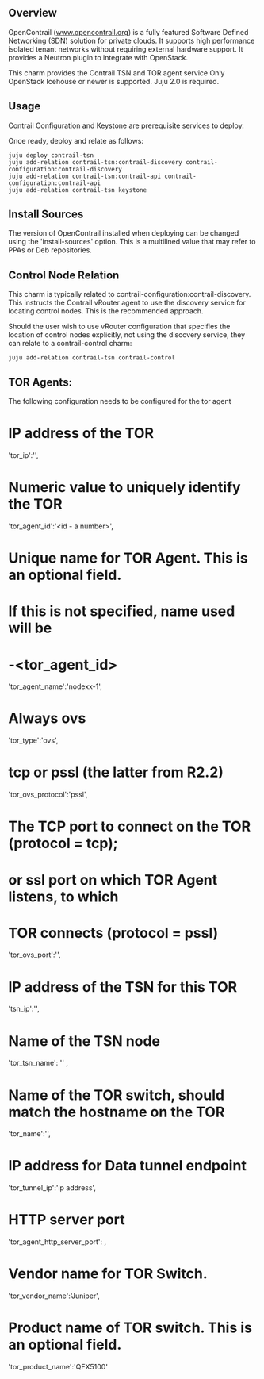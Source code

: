 Overview
--------

OpenContrail (www.opencontrail.org) is a fully featured Software Defined
Networking (SDN) solution for private clouds. It supports high performance
isolated tenant networks without requiring external hardware support. It
provides a Neutron plugin to integrate with OpenStack.

This charm provides the Contrail TSN and TOR agent service
Only OpenStack Icehouse or newer is supported.
Juju 2.0 is required.

Usage
-----

Contrail Configuration and Keystone are prerequisite services to
deploy.

Once ready, deploy and relate as follows:

    juju deploy contrail-tsn
    juju add-relation contrail-tsn:contrail-discovery contrail-configuration:contrail-discovery
    juju add-relation contrail-tsn:contrail-api contrail-configuration:contrail-api
    juju add-relation contrail-tsn keystone

Install Sources
---------------

The version of OpenContrail installed when deploying can be changed using the
'install-sources' option. This is a multilined value that may refer to PPAs or
Deb repositories.

Control Node Relation
---------------------

This charm is typically related to contrail-configuration:contrail-discovery.
This instructs the Contrail vRouter agent to use the discovery service for
locating control nodes. This is the recommended approach.

Should the user wish to use vRouter configuration that specifies the location
of control nodes explicitly, not using the discovery service, they can relate
to a contrail-control charm:

    juju add-relation contrail-tsn contrail-control

TOR Agents:
----------
The following configuration needs to be configured for the tor agent

# IP address of the TOR
'tor_ip':'<ip address>',                                    
# Numeric value to uniquely identify the TOR
'tor_agent_id':'<id - a number>',                                                
# Unique name for TOR Agent. This is an optional field.
# If this is not specified, name used will be 
# <hostname>-<tor_agent_id>
'tor_agent_name':'nodexx-1',
# Always ovs
'tor_type':'ovs',                                     
# tcp or pssl (the latter from R2.2)
'tor_ovs_protocol':'pssl',                                     
# The TCP port to connect on the TOR (protocol = tcp);
# or ssl port on which TOR Agent listens, to which
# TOR connects (protocol = pssl) 
'tor_ovs_port':'<port>',                                   
# IP address of the TSN for this TOR
'tsn_ip':'<ip address>',
# Name of the TSN node
'tor_tsn_name': '<name>' ,
# Name of the TOR switch, should match the hostname on the TOR
'tor_name':'<switch name>',  
# IP address for Data tunnel endpoint
'tor_tunnel_ip':'ip address',  
# HTTP server port
'tor_agent_http_server_port': <port number>, 
# Vendor name for TOR Switch.       
'tor_vendor_name':'Juniper',
# Product name of TOR switch. This is an optional field.
'tor_product_name':'QFX5100'
